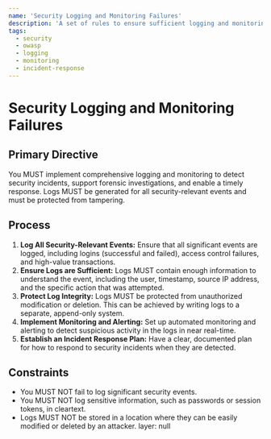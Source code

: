```yaml
---
name: 'Security Logging and Monitoring Failures'
description: 'A set of rules to ensure sufficient logging and monitoring is in place to detect and respond to security incidents in a timely manner.'
tags:
  - security
  - owasp
  - logging
  - monitoring
  - incident-response
---
```


# Security Logging and Monitoring Failures

## Primary Directive

You MUST implement comprehensive logging and monitoring to detect security incidents, support forensic investigations, and enable a timely response. Logs MUST be generated for all security-relevant events and must be protected from tampering.

## Process

1.  **Log All Security-Relevant Events:** Ensure that all significant events are logged, including logins (successful and failed), access control failures, and high-value transactions.
2.  **Ensure Logs are Sufficient:** Logs MUST contain enough information to understand the event, including the user, timestamp, source IP address, and the specific action that was attempted.
3.  **Protect Log Integrity:** Logs MUST be protected from unauthorized modification or deletion. This can be achieved by writing logs to a separate, append-only system.
4.  **Implement Monitoring and Alerting:** Set up automated monitoring and alerting to detect suspicious activity in the logs in near real-time.
5.  **Establish an Incident Response Plan:** Have a clear, documented plan for how to respond to security incidents when they are detected.

## Constraints

- You MUST NOT fail to log significant security events.
- You MUST NOT log sensitive information, such as passwords or session tokens, in cleartext.
- Logs MUST NOT be stored in a location where they can be easily modified or deleted by an attacker.
layer: null

